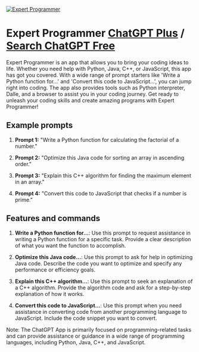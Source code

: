
[![Expert Programmer](https://files.oaiusercontent.com/file-y8sC8YTbrWZZWB2XcJU8fNlA?se=2123-10-16T20%3A07%3A42Z&sp=r&sv=2021-08-06&sr=b&rscc=max-age%3D31536000%2C%20immutable&rscd=attachment%3B%20filename%3Da1bc1df7-a7f2-4446-b635-19b657059c17.png&sig=PvUR/tJvEhqDTF2um6%2BBcJmncEktVw0Be2ROXVJsHEs%3D)](https://chat.openai.com/g/g-fNkEQnxH0-expert-programmer)

# Expert Programmer [ChatGPT Plus](https://chat.openai.com/g/g-fNkEQnxH0-expert-programmer) / [Search ChatGPT Free](https://gptcall.net/index.html#/?search=Expert%20Programmer)

Expert Programmer is an app that allows you to bring your coding ideas to life. Whether you need help with Python, Java, C++, or JavaScript, this app has got you covered. With a wide range of prompt starters like 'Write a Python function for...' and 'Convert this code to JavaScript...', you can jump right into coding. The app also provides tools such as Python interpreter, Dalle, and a browser to assist you in your coding journey. Get ready to unleash your coding skills and create amazing programs with Expert Programmer!

## Example prompts

1. **Prompt 1:** "Write a Python function for calculating the factorial of a number."

2. **Prompt 2:** "Optimize this Java code for sorting an array in ascending order."

3. **Prompt 3:** "Explain this C++ algorithm for finding the maximum element in an array."

4. **Prompt 4:** "Convert this code to JavaScript that checks if a number is prime."

## Features and commands

1. **Write a Python function for...**: Use this prompt to request assistance in writing a Python function for a specific task. Provide a clear description of what you want the function to accomplish.

2. **Optimize this Java code...**: Use this prompt to ask for help in optimizing Java code. Describe the code you want to optimize and specify any performance or efficiency goals.

3. **Explain this C++ algorithm...**: Use this prompt to seek an explanation of a C++ algorithm. Provide the algorithm code and ask for a step-by-step explanation of how it works.

4. **Convert this code to JavaScript...**: Use this prompt when you need assistance in converting code from another programming language to JavaScript. Include the code snippet you want to convert.

Note: The ChatGPT App is primarily focused on programming-related tasks and can provide assistance or guidance in a wide range of programming languages, including Python, Java, C++, and JavaScript.


